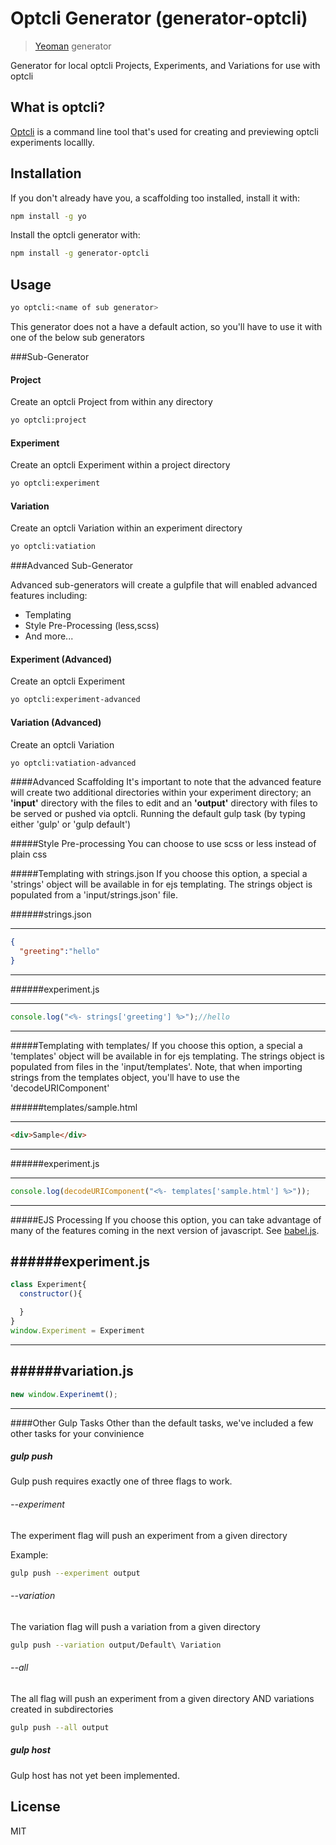 # Optcli Generator (generator-optcli)

> [Yeoman](http://yeoman.io) generator


Generator for local optcli Projects, Experiments, and Variations for use with optcli

## What is optcli?
[Optcli](https://www.github.com/funnelenvy/optcli) is a command line tool that's used for creating and previewing optcli experiments locallly.

## Installation

If you don't already have you, a scaffolding too installed, install it with:

```bash
npm install -g yo
```

Install the optcli generator with:

```bash
npm install -g generator-optcli
```

## Usage

```bash
yo optcli:<name of sub generator>
```

This generator does not a have a default action, so you'll have to use it with one of the below sub generators

###Sub-Generator

#### Project

Create an optcli Project from within any directory

```bash
yo optcli:project
```

#### Experiment

Create an optcli Experiment within a project directory

```bash
yo optcli:experiment
```

#### Variation

Create an optcli Variation within an experiment directory

```bash
yo optcli:vatiation
```

###Advanced Sub-Generator

Advanced sub-generators will create a gulpfile that will enabled advanced features including:
 - Templating
 - Style Pre-Processing (less,scss)
 - And more...


#### Experiment (Advanced)

Create an optcli Experiment

```bash
yo optcli:experiment-advanced
```

#### Variation (Advanced)

Create an optcli Variation

```bash
yo optcli:vatiation-advanced
 ```

####Advanced Scaffolding
It's important to note that the advanced feature will create two additional directories within your experiment directory; an __'input'__ directory with the files to edit and an __'output'__ directory with files to be served or pushed via optcli. Running the default gulp task (by typing either 'gulp' or 'gulp default')

#####Style Pre-processing
You can choose to use scss or less instead of plain css

#####Templating with strings.json
If you choose this option, a special a 'strings' object will be available in for ejs templating. The strings object is populated from a 'input/strings.json' file.

######strings.json

---
```json
{
  "greeting":"hello"
}
```
---
######experiment.js

---
```js
console.log("<%- strings['greeting'] %>");//hello
```
---

#####Templating with templates/
If you choose this option, a special a 'templates' object will be available in for ejs templating. The strings object is populated from files in the 'input/templates'. Note, that when importing strings from the templates object, you'll have to use the 'decodeURIComponent'


######templates/sample.html

---
```html
<div>Sample</div>
```
---
######experiment.js

---
```js
console.log(decodeURIComponent("<%- templates['sample.html'] %>"));
```
---
#####EJS Processing
If you choose this option, you can take advantage of many of the features coming in the next version of javascript. See [babel.js](https://babeljs.io/).

######experiment.js
---
```js
class Experiment{
  constructor(){

  }
}
window.Experiment = Experiment
```
---
######variation.js
---
```js
new window.Experinemt();
```
---
####Other Gulp Tasks
Other than the default tasks, we've included a few other tasks for your convinience

##### gulp push
Gulp push requires exactly one of three flags to work.

###### --experiment
The experiment flag will push an experiment from a given directory

Example:
```bash
gulp push --experiment output

```

###### --variation
The variation flag will push a variation from a given directory

```bash
gulp push --variation output/Default\ Variation

```

###### --all
The all flag will push an experiment from a given directory AND variations created in subdirectories

```bash
gulp push --all output

```
##### gulp host
Gulp host has not yet been implemented.



## License

MIT
